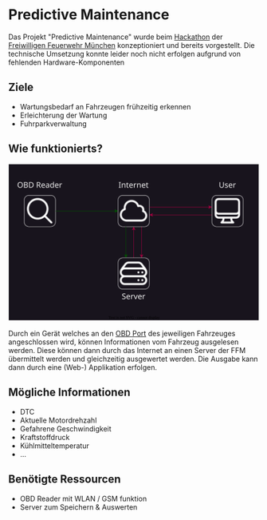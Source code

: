 # Predictive Maintenance
Das Projekt "Predictive Maintenance" wurde beim [Hackathon](https://github.com/FeuerwehrHackathon2024) der [Freiwilligen Feuerwehr München](https://www.ffw-muenchen.de/) konzeptioniert und bereits vorgestellt. Die technische Umsetzung konnte leider noch nicht erfolgen aufgrund von fehlenden Hardware-Komponenten

## Ziele
- Wartungsbedarf an Fahrzeugen frühzeitig erkennen
- Erleichterung der Wartung
- Fuhrparkverwaltung

## Wie funktionierts?
![Fahrzeug Grafik](Predictive-Maintanance.svg)

Durch ein Gerät welches an den [OBD Port](https://de.wikipedia.org/wiki/On-Board-Diagnose) des jeweiligen Fahrzeuges angeschlossen wird, können Informationen vom Fahrzeug ausgelesen werden.
Diese können dann durch das Internet an einen Server der FFM übermittelt werden und gleichzeitig ausgewertet werden. Die Ausgabe kann dann durch eine (Web-) Applikation erfolgen.

## Mögliche Informationen
- DTC
- Aktuelle Motordrehzahl
- Gefahrene Geschwindigkeit
- Kraftstoffdruck
- Kühlmitteltemperatur
- ...

## Benötigte Ressourcen
- OBD Reader mit WLAN / GSM funktion
- Server zum Speichern & Auswerten
